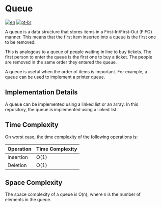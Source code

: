 # Queue

[![en](https://img.shields.io/badge/lang-en-red.svg)](./README.md)
[![pt-br](https://img.shields.io/badge/lang-pt--br-green.svg)](./README.pt-br.md)

A queue is a data structure that stores items in a First-In/First-Out (FIFO) manner. This means that the first item inserted into a queue is the first one to be removed.

This is analogous to a queue of people waiting in line to buy tickets. The first person to enter the queue is the first one to buy a ticket. The people are removed in the same order they entered the queue.

A queue is useful when the order of items is important. For example, a queue can be used to implement a printer queue.

## Implementation Details

A queue can be implemented using a linked list or an array. In this repository, the queue is implemented using a linked list.

## Time Complexity

On worst case, the time complexity of the following operations is:

| Operation | Time Complexity |
| --------- | --------------- |
| Insertion | O(1)            |
| Deletion  | O(1)            |

## Space Complexity

The space complexity of a queue is O(n), where n is the number of elements in the queue.
